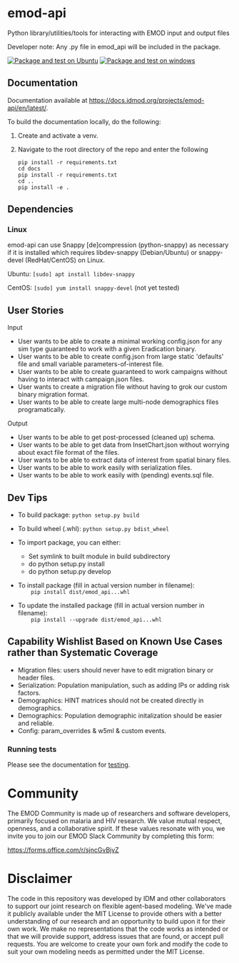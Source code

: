 # emod-api
Python library/utilities/tools for interacting with EMOD input and output files

Developer note: Any .py file in emod_api will be included in the package.

[![Package and test on Ubuntu](https://github.com/EMOD-Hub/emod-api/actions/workflows/build_test_ubuntu.yaml/badge.svg)](https://github.com/EMOD-Hub/emod-api/actions/workflows/build_test_ubuntu.yaml)
[![Package and test on windows](https://github.com/EMOD-Hub/emod-api/actions/workflows/build_test_windows.yaml/badge.svg)](https://github.com/EMOD-Hub/emod-api/actions/workflows/build_test_windows.yaml)

## Documentation

Documentation available at https://docs.idmod.org/projects/emod-api/en/latest/.

To build the documentation locally, do the following:

1. Create and activate a venv.
2. Navigate to the root directory of the repo and enter the following

    ```
    pip install -r requirements.txt
    cd docs
    pip install -r requirements.txt
    cd ..
    pip install -e .
    ```

## Dependencies

### Linux

emod-api can use Snappy [de]compression (python-snappy) as necessary if it is installed which requires libdev-snappy (Debian/Ubuntu) or snappy-devel (RedHat/CentOS) on Linux.

Ubuntu: ```[sudo] apt install libdev-snappy```

CentOS: ```[sudo] yum install snappy-devel``` (not yet tested)

## User Stories

Input
- User wants to be able to create a minimal working config.json for any sim type guaranteed to work with a given Eradication binary.
- User wants to be able to create config.json from large static 'defaults' file and small variable parameters-of-interest file.
- User wants to be able to create guaranteed to work campaigns without having to interact with campaign.json files.
- User wants to create a migration file without having to grok our custom binary migration format.
- User wants to be able to create large multi-node demographics files programatically.

Output
- User wants to be able to get post-processed (cleaned up) schema.
- User wants to be able to get data from InsetChart.json without worrying about exact file format of the files.
- User wants to be able to extract data of interest from spatial binary files.
- User wants to be able to work easily with serialization files.
- User wants to be able to work easily with (pending) events.sql file.

## Dev Tips

- To build package: `python setup.py build`

- To build wheel (.whl): `python setup.py bdist_wheel`

- To import package, you can either:
  - Set symlink to built module in build subdirectory
  - do python setup.py install
  - do python setup.py develop

- To install package (fill in actual version number in filename):  
`    pip install dist/emod_api...whl`

- To update the installed package (fill in actual version number in filename):  
`    pip install --upgrade dist/emod_api...whl`

## Capability Wishlist Based on Known Use Cases rather than Systematic Coverage

- Migration files: users should never have to edit migration binary or header files.
- Serialization: Population manipulation, such as adding IPs or adding risk factors.
- Demographics: HINT matrices should not be created directly in demographics.
- Demographics: Population demographic initalization should be easier and reliable.
- Config: param_overrides & w5ml & custom events.

### Running tests

Please see the documentation for [testing](/tests/README.md).


# Community

The EMOD Community is made up of researchers and software developers, primarily focused on malaria and HIV research.
We value mutual respect, openness, and a collaborative spirit. If these values resonate with you, we invite you to join our EMOD Slack Community by completing this form:

https://forms.office.com/r/sjncGvBjvZ


# Disclaimer

The code in this repository was developed by IDM and other collaborators to support our joint research on flexible agent-based modeling.
We've made it publicly available under the MIT License to provide others with a better understanding of our research and an opportunity to build upon it for their own work. We make no representations that the code works as intended or that we will provide support, address issues that are found, or accept pull requests.
You are welcome to create your own fork and modify the code to suit your own modeling needs as permitted under the MIT License.
